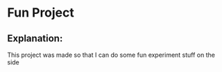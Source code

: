 # Fun Project

## Explanation:
This project was made so that I can do some fun experiment stuff on the side
